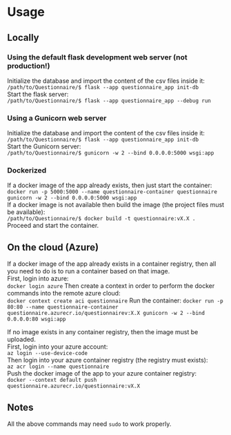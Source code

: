 # Usage
## Locally
### Using the default flask development web server (not production!)
Initialize the database and import the content of the csv files inside it:  
`/path/to/Questionnaire/$ flask --app questionnaire_app init-db`  
Start the flask server:  
`/path/to/Questionnaire/$ flask --app questionnaire_app --debug run`  
  
### Using a Gunicorn web server
Initialize the database and import the content of the csv files inside it:  
`/path/to/Questionnaire/$ flask --app questionnaire_app init-db`  
Start the Gunicorn server:  
`/path/to/Questionnaire/$ gunicorn -w 2 --bind 0.0.0.0:5000 wsgi:app`  
  
### Dockerized
If a docker image of the app already exists, then just start the container:  
`docker run -p 5000:5000 --name questionnaire-container questionnaire gunicorn -w 2 --bind 0.0.0.0:5000 wsgi:app`  
If a docker image is not available then build the image (the project files must be available):  
`/path/to/Questionnaire/$ docker build -t questionnaire:vX.X .`  
Proceed and start the container.  
## On the cloud (Azure)
If a docker image of the app already exists in a container registry, then all you need to do is to run a container based on that image.  
First, login into azure:  
`docker login azure`
Then create a context in order to perform the docker commands into the remote azure cloud:  
`docker context create aci questionnaire`
Run the container:
`docker run -p 80:80 --name questionnaire-container questionnaire.azurecr.io/questionnairev:X.X gunicorn -w 2 --bind 0.0.0.0:80 wsgi:app`  
  
If no image exists in any container registry, then the image must be uploaded.  
First, login into your azure account:  
`az login --use-device-code`  
Then login into your azure container registry (the registry must exists):  
`az acr login --name questionnaire`  
Push the docker image of the app to your azure container registry:  
`docker --context default push questionnaire.azurecr.io/questionnaire:vX.X`  

## Notes
All the above commands may need `sudo` to work properly.